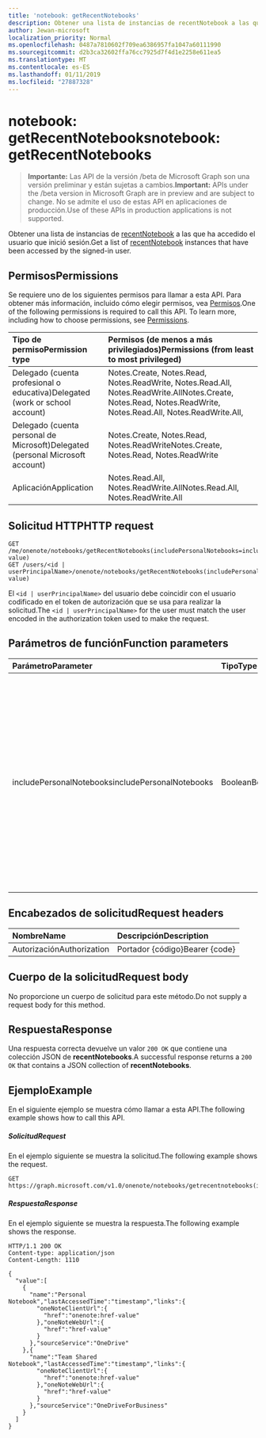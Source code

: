 ```yaml
---
title: 'notebook: getRecentNotebooks'
description: Obtener una lista de instancias de recentNotebook a las que ha accedido el usuario que inició sesión.
author: Jewan-microsoft
localization_priority: Normal
ms.openlocfilehash: 0487a7810602f709ea6386957fa1047a60111990
ms.sourcegitcommit: d2b3ca32602ffa76cc7925d7f4d1e2258e611ea5
ms.translationtype: MT
ms.contentlocale: es-ES
ms.lasthandoff: 01/11/2019
ms.locfileid: "27887328"
---
```

# <a name="notebook-getrecentnotebooks"></a><span data-ttu-id="e4235-103">notebook: getRecentNotebooks</span><span class="sxs-lookup"><span data-stu-id="e4235-103">notebook: getRecentNotebooks</span></span>

> <span data-ttu-id="e4235-104">**Importante:** Las API de la versión /beta de Microsoft Graph son una versión preliminar y están sujetas a cambios.</span><span class="sxs-lookup"><span data-stu-id="e4235-104">**Important:** APIs under the /beta version in Microsoft Graph are in preview and are subject to change.</span></span> <span data-ttu-id="e4235-105">No se admite el uso de estas API en aplicaciones de producción.</span><span class="sxs-lookup"><span data-stu-id="e4235-105">Use of these APIs in production applications is not supported.</span></span>

<span data-ttu-id="e4235-106">Obtener una lista de instancias de [recentNotebook](../resources/recentnotebook.md) a las que ha accedido el usuario que inició sesión.</span><span class="sxs-lookup"><span data-stu-id="e4235-106">Get a list of [recentNotebook](../resources/recentnotebook.md) instances that have been accessed by the signed-in user.</span></span>

## <a name="permissions"></a><span data-ttu-id="e4235-107">Permisos</span><span class="sxs-lookup"><span data-stu-id="e4235-107">Permissions</span></span>
<span data-ttu-id="e4235-p102">Se requiere uno de los siguientes permisos para llamar a esta API. Para obtener más información, incluido cómo elegir permisos, vea [Permisos](/graph/permissions-reference).</span><span class="sxs-lookup"><span data-stu-id="e4235-p102">One of the following permissions is required to call this API. To learn more, including how to choose permissions, see [Permissions](/graph/permissions-reference).</span></span>

|<span data-ttu-id="e4235-110">Tipo de permiso</span><span class="sxs-lookup"><span data-stu-id="e4235-110">Permission type</span></span>      | <span data-ttu-id="e4235-111">Permisos (de menos a más privilegiados)</span><span class="sxs-lookup"><span data-stu-id="e4235-111">Permissions (from least to most privileged)</span></span>              |
|:--------------------|:---------------------------------------------------------|
|<span data-ttu-id="e4235-112">Delegado (cuenta profesional o educativa)</span><span class="sxs-lookup"><span data-stu-id="e4235-112">Delegated (work or school account)</span></span> | <span data-ttu-id="e4235-113">Notes.Create, Notes.Read, Notes.ReadWrite, Notes.Read.All, Notes.ReadWrite.All</span><span class="sxs-lookup"><span data-stu-id="e4235-113">Notes.Create, Notes.Read, Notes.ReadWrite, Notes.Read.All, Notes.ReadWrite.All,</span></span>|
|<span data-ttu-id="e4235-114">Delegado (cuenta personal de Microsoft)</span><span class="sxs-lookup"><span data-stu-id="e4235-114">Delegated (personal Microsoft account)</span></span> | <span data-ttu-id="e4235-115">Notes.Create, Notes.Read, Notes.ReadWrite</span><span class="sxs-lookup"><span data-stu-id="e4235-115">Notes.Create, Notes.Read, Notes.ReadWrite</span></span> |
|<span data-ttu-id="e4235-116">Aplicación</span><span class="sxs-lookup"><span data-stu-id="e4235-116">Application</span></span> | <span data-ttu-id="e4235-117">Notes.Read.All, Notes.ReadWrite.All</span><span class="sxs-lookup"><span data-stu-id="e4235-117">Notes.Read.All, Notes.ReadWrite.All</span></span> |

## <a name="http-request"></a><span data-ttu-id="e4235-118">Solicitud HTTP</span><span class="sxs-lookup"><span data-stu-id="e4235-118">HTTP request</span></span>

<!-- { "blockType": "ignored" } -->
```http
GET /me/onenote/notebooks/getRecentNotebooks(includePersonalNotebooks=includePersonalNotebooks-value)
GET /users/<id | userPrincipalName>/onenote/notebooks/getRecentNotebooks(includePersonalNotebooks=includePersonalNotebooks-value)
```

<span data-ttu-id="e4235-119">El `<id | userPrincipalName>` del usuario debe coincidir con el usuario codificado en el token de autorización que se usa para realizar la solicitud.</span><span class="sxs-lookup"><span data-stu-id="e4235-119">The `<id | userPrincipalName>` for the user must match the user encoded in the authorization token used to make the request.</span></span>

## <a name="function-parameters"></a><span data-ttu-id="e4235-120">Parámetros de función</span><span class="sxs-lookup"><span data-stu-id="e4235-120">Function parameters</span></span>

| <span data-ttu-id="e4235-121">Parámetro</span><span class="sxs-lookup"><span data-stu-id="e4235-121">Parameter</span></span>    | <span data-ttu-id="e4235-122">Tipo</span><span class="sxs-lookup"><span data-stu-id="e4235-122">Type</span></span>   |<span data-ttu-id="e4235-123">Descripción</span><span class="sxs-lookup"><span data-stu-id="e4235-123">Description</span></span>|
|:---------------|:--------|:----------|
|<span data-ttu-id="e4235-124">includePersonalNotebooks</span><span class="sxs-lookup"><span data-stu-id="e4235-124">includePersonalNotebooks</span></span>|<span data-ttu-id="e4235-125">Boolean</span><span class="sxs-lookup"><span data-stu-id="e4235-125">Boolean</span></span>|<span data-ttu-id="e4235-126">Incluir los blocs de notas que pertenecen al usuario.</span><span class="sxs-lookup"><span data-stu-id="e4235-126">Include notebooks owned by the user.</span></span> <span data-ttu-id="e4235-127">Se establece en `true` para incluir los blocs de notas que pertenecen al usuario; en caso contrario, se establece en `false`.</span><span class="sxs-lookup"><span data-stu-id="e4235-127">Set to `true` to include notebooks owned by the user; otherwise, set to `false`.</span></span> <span data-ttu-id="e4235-128">Si no incluye el parámetro `includePersonalNotebooks`, la solicitud devolverá una respuesta de error `400`.</span><span class="sxs-lookup"><span data-stu-id="e4235-128">If you don't include the `includePersonalNotebooks` parameter, your request will return a `400` error response.</span></span>|

## <a name="request-headers"></a><span data-ttu-id="e4235-129">Encabezados de solicitud</span><span class="sxs-lookup"><span data-stu-id="e4235-129">Request headers</span></span>
| <span data-ttu-id="e4235-130">Nombre</span><span class="sxs-lookup"><span data-stu-id="e4235-130">Name</span></span>       | <span data-ttu-id="e4235-131">Descripción</span><span class="sxs-lookup"><span data-stu-id="e4235-131">Description</span></span>|
|:---------------|:----------|
| <span data-ttu-id="e4235-132">Autorización</span><span class="sxs-lookup"><span data-stu-id="e4235-132">Authorization</span></span>  | <span data-ttu-id="e4235-133">Portador {código}</span><span class="sxs-lookup"><span data-stu-id="e4235-133">Bearer {code}</span></span>|

## <a name="request-body"></a><span data-ttu-id="e4235-134">Cuerpo de la solicitud</span><span class="sxs-lookup"><span data-stu-id="e4235-134">Request body</span></span>
<span data-ttu-id="e4235-135">No proporcione un cuerpo de solicitud para este método.</span><span class="sxs-lookup"><span data-stu-id="e4235-135">Do not supply a request body for this method.</span></span>

## <a name="response"></a><span data-ttu-id="e4235-136">Respuesta</span><span class="sxs-lookup"><span data-stu-id="e4235-136">Response</span></span>
<span data-ttu-id="e4235-137">Una respuesta correcta devuelve un valor `200 OK` que contiene una colección JSON de **recentNotebooks**.</span><span class="sxs-lookup"><span data-stu-id="e4235-137">A successful response returns a `200 OK` that contains a JSON collection of **recentNotebooks**.</span></span>

## <a name="example"></a><span data-ttu-id="e4235-138">Ejemplo</span><span class="sxs-lookup"><span data-stu-id="e4235-138">Example</span></span>
<span data-ttu-id="e4235-139">En el siguiente ejemplo se muestra cómo llamar a esta API.</span><span class="sxs-lookup"><span data-stu-id="e4235-139">The following example shows how to call this API.</span></span>

##### <a name="request"></a><span data-ttu-id="e4235-140">Solicitud</span><span class="sxs-lookup"><span data-stu-id="e4235-140">Request</span></span>
<span data-ttu-id="e4235-141">En el ejemplo siguiente se muestra la solicitud.</span><span class="sxs-lookup"><span data-stu-id="e4235-141">The following example shows the request.</span></span>
<!-- { "blockType": "request", "name": "recent_notebooks", "scopes": "notes.read" } -->
```http
GET https://graph.microsoft.com/v1.0/onenote/notebooks/getrecentnotebooks(includePersonalNotebooks=true)
```

##### <a name="response"></a><span data-ttu-id="e4235-142">Respuesta</span><span class="sxs-lookup"><span data-stu-id="e4235-142">Response</span></span>
<span data-ttu-id="e4235-143">En el ejemplo siguiente se muestra la respuesta.</span><span class="sxs-lookup"><span data-stu-id="e4235-143">The following example shows the response.</span></span>

<!-- {
  "blockType": "response",
  "truncated": true,
  "@odata.type": "microsoft.graph.notebook",
  "isCollection": true
} -->
```http
HTTP/1.1 200 OK
Content-type: application/json
Content-Length: 1110

{
  "value":[
    {
      "name":"Personal Notebook","lastAccessedTime":"timestamp","links":{
        "oneNoteClientUrl":{
          "href":"onenote:href-value"
        },"oneNoteWebUrl":{
          "href":"href-value"
        }
      },"sourceService":"OneDrive"
    },{
      "name":"Team Shared Notebook","lastAccessedTime":"timestamp","links":{
        "oneNoteClientUrl":{
          "href":"onenote:href-value"
        },"oneNoteWebUrl":{
          "href":"href-value"
        }
      },"sourceService":"OneDriveForBusiness"
    }
  ]
}
```
